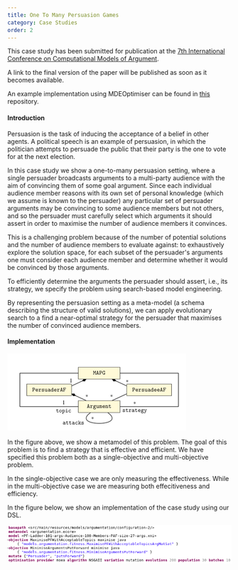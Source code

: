 ```yaml
---
title: One To Many Persuasion Games
category: Case Studies
order: 2
---
```


This case study has been submitted for publication at the
[7th International Conference on Computational Models of Argument](http://comma.csc.liv.ac.uk/node/25).

A link to the final version of the paper will be published as soon as it becomes available.

An example implementation using MDEOptimiser can be found in [this](https://github.com/mde-optimiser/case_studies) repository.

#### Introduction

Persuasion is the task of inducing the acceptance of a belief in other agents. A political speech is an example of persuasion, in which the politician attempts to persuade the public that their party is the one to vote for at the next election. 

In this case study we show a one-to-many persuasion setting, where a single persuader broadcasts arguments to a multi-party audience with the aim of convincing them of some goal argument. Since each individual audience member reasons with its own set of personal knowledge (which we assume is known to the persuader) any particular set of persuader arguments may be convincing to some audience members but not others, and so the persuader must carefully select which arguments it should assert in order to maximise the number of audience members it convinces.  

This is a challenging problem because of the number of potential solutions and the number of audience members to evaluate against: to exhaustively explore the solution space, for each subset of the persuader's arguments one must consider each audience member
and determine whether it would be convinced by those arguments.

To efficiently determine the arguments the persuader should assert, i.e., its strategy, we specify the problem using search-based model engineering.

By representing the persuasion setting as a meta-model (a schema describing the structure of valid solutions), we can apply evolutionary search to a find a near-optimal strategy for the persuader that maximises the number of convinced audience members. 

#### Implementation


![One to Many Persuasion Games Metamodel](/images/case_studies/argumentation/metamodel.png)

In the figure above, we show a metamodel of this problem. The goal of this problem is to find a strategy that is effective and efficient. We have specified this problem both as a single-objective and multi-objective problem. 

In the single-objective case we are only measuring the effectiveness. While in the multi-objective case we are measuring both effecitiveness and efficiency.

In the figure below, we show an implementation of the case study using our DSL.

![One to Many Persuasion Games DSL](/images/case_studies/argumentation/dsl.png)
